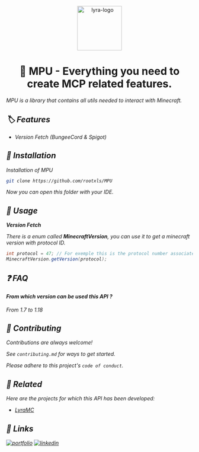 
<p align="center">
    <img src="https://avatars.githubusercontent.com/u/76408197?s=200&v=4" alt="lyra-logo" width="120px" height="120px"/>
</p>



<p align="center">
    <h1 align="center">📏 MPU - Everything you need to create MCP related features.</h1>
  <i>MPU is a library that contains all utils needed to interact with Minecraft.
</p>




## 🏷️ Features

- Version Fetch (BungeeCord & Spigot)


## 📂 Installation

Installation of MPU

```bash
git clone https://github.com/rootxls/MPU
```

Now you can open this folder with your IDE.

## 📐 Usage


**Version Fetch**

There is a enum called **MinecraftVersion**, you can use it to get a minecraft version with protocol ID.
```java
int protocol = 47; // For exemple this is the protocol number associated to v1.8, you can get it from player connection or many more.
MinecraftVersion.getVersion(protocol);
```

## ❓ FAQ

#### From which version can be used this API ?

From 1.7 to 1.18


## 🤝 Contributing

Contributions are always welcome!

See `contributing.md` for ways to get started.

Please adhere to this project's `code of conduct`.


## 📎 Related

Here are the projects for which this API has been developed:

- [LyraMC](https://github.com/LyraMC)


## 🔗 Links
[![portfolio](https://img.shields.io/badge/my_portfolio-000?style=for-the-badge&logo=ko-fi&logoColor=white)](https://bsnk.tk/)
[![linkedin](https://img.shields.io/badge/linkedin-0A66C2?style=for-the-badge&logo=linkedin&logoColor=white)](https://www.linkedin.com/in/bastien-siniak/)

  

